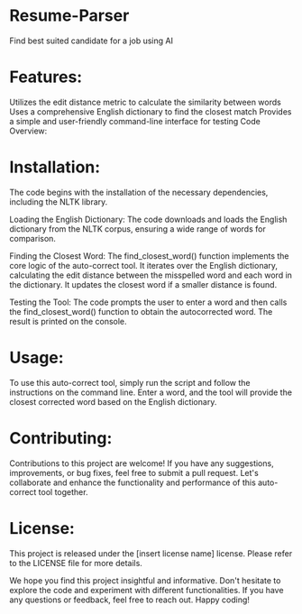 # Resume-Parser
Find best suited candidate for a job using AI

# Features:

Utilizes the edit distance metric to calculate the similarity between words
Uses a comprehensive English dictionary to find the closest match
Provides a simple and user-friendly command-line interface for testing
Code Overview:

# Installation:
The code begins with the installation of the necessary dependencies, including the NLTK library.

Loading the English Dictionary: The code downloads and loads the English dictionary from the NLTK corpus, ensuring a wide range of words for comparison.

Finding the Closest Word: The find_closest_word() function implements the core logic of the auto-correct tool. It iterates over the English dictionary, calculating the edit distance between the misspelled word and each word in the dictionary. It updates the closest word if a smaller distance is found.

Testing the Tool: The code prompts the user to enter a word and then calls the find_closest_word() function to obtain the autocorrected word. The result is printed on the console.

# Usage:
To use this auto-correct tool, simply run the script and follow the instructions on the command line. Enter a word, and the tool will provide the closest corrected word based on the English dictionary.

# Contributing:
Contributions to this project are welcome! If you have any suggestions, improvements, or bug fixes, feel free to submit a pull request. Let's collaborate and enhance the functionality and performance of this auto-correct tool together.

# License:
This project is released under the [insert license name] license. Please refer to the LICENSE file for more details.

We hope you find this project insightful and informative. Don't hesitate to explore the code and experiment with different functionalities. If you have any questions or feedback, feel free to reach out. Happy coding!
